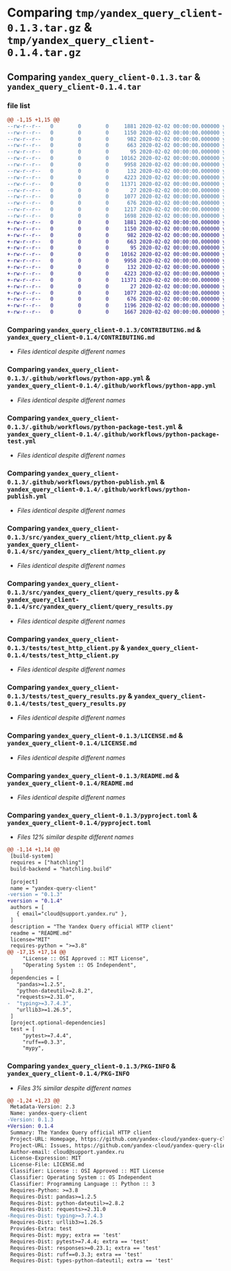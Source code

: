 # Comparing `tmp/yandex_query_client-0.1.3.tar.gz` & `tmp/yandex_query_client-0.1.4.tar.gz`

## Comparing `yandex_query_client-0.1.3.tar` & `yandex_query_client-0.1.4.tar`

### file list

```diff
@@ -1,15 +1,15 @@
--rw-r--r--   0        0        0     1881 2020-02-02 00:00:00.000000 yandex_query_client-0.1.3/CONTRIBUTING.md
--rw-r--r--   0        0        0     1150 2020-02-02 00:00:00.000000 yandex_query_client-0.1.3/.github/workflows/python-app.yml
--rw-r--r--   0        0        0      982 2020-02-02 00:00:00.000000 yandex_query_client-0.1.3/.github/workflows/python-package-test.yml
--rw-r--r--   0        0        0      663 2020-02-02 00:00:00.000000 yandex_query_client-0.1.3/.github/workflows/python-publish.yml
--rw-r--r--   0        0        0       95 2020-02-02 00:00:00.000000 yandex_query_client-0.1.3/src/yandex_query_client/__init__.py
--rw-r--r--   0        0        0    10162 2020-02-02 00:00:00.000000 yandex_query_client-0.1.3/src/yandex_query_client/http_client.py
--rw-r--r--   0        0        0     9958 2020-02-02 00:00:00.000000 yandex_query_client-0.1.3/src/yandex_query_client/query_results.py
--rw-r--r--   0        0        0      132 2020-02-02 00:00:00.000000 yandex_query_client-0.1.3/tests/__init__.py
--rw-r--r--   0        0        0     4223 2020-02-02 00:00:00.000000 yandex_query_client-0.1.3/tests/test_http_client.py
--rw-r--r--   0        0        0    11371 2020-02-02 00:00:00.000000 yandex_query_client-0.1.3/tests/test_query_results.py
--rw-r--r--   0        0        0       27 2020-02-02 00:00:00.000000 yandex_query_client-0.1.3/.gitignore
--rw-r--r--   0        0        0     1077 2020-02-02 00:00:00.000000 yandex_query_client-0.1.3/LICENSE.md
--rw-r--r--   0        0        0      676 2020-02-02 00:00:00.000000 yandex_query_client-0.1.3/README.md
--rw-r--r--   0        0        0     1217 2020-02-02 00:00:00.000000 yandex_query_client-0.1.3/pyproject.toml
--rw-r--r--   0        0        0     1698 2020-02-02 00:00:00.000000 yandex_query_client-0.1.3/PKG-INFO
+-rw-r--r--   0        0        0     1881 2020-02-02 00:00:00.000000 yandex_query_client-0.1.4/CONTRIBUTING.md
+-rw-r--r--   0        0        0     1150 2020-02-02 00:00:00.000000 yandex_query_client-0.1.4/.github/workflows/python-app.yml
+-rw-r--r--   0        0        0      982 2020-02-02 00:00:00.000000 yandex_query_client-0.1.4/.github/workflows/python-package-test.yml
+-rw-r--r--   0        0        0      663 2020-02-02 00:00:00.000000 yandex_query_client-0.1.4/.github/workflows/python-publish.yml
+-rw-r--r--   0        0        0       95 2020-02-02 00:00:00.000000 yandex_query_client-0.1.4/src/yandex_query_client/__init__.py
+-rw-r--r--   0        0        0    10162 2020-02-02 00:00:00.000000 yandex_query_client-0.1.4/src/yandex_query_client/http_client.py
+-rw-r--r--   0        0        0     9958 2020-02-02 00:00:00.000000 yandex_query_client-0.1.4/src/yandex_query_client/query_results.py
+-rw-r--r--   0        0        0      132 2020-02-02 00:00:00.000000 yandex_query_client-0.1.4/tests/__init__.py
+-rw-r--r--   0        0        0     4223 2020-02-02 00:00:00.000000 yandex_query_client-0.1.4/tests/test_http_client.py
+-rw-r--r--   0        0        0    11371 2020-02-02 00:00:00.000000 yandex_query_client-0.1.4/tests/test_query_results.py
+-rw-r--r--   0        0        0       27 2020-02-02 00:00:00.000000 yandex_query_client-0.1.4/.gitignore
+-rw-r--r--   0        0        0     1077 2020-02-02 00:00:00.000000 yandex_query_client-0.1.4/LICENSE.md
+-rw-r--r--   0        0        0      676 2020-02-02 00:00:00.000000 yandex_query_client-0.1.4/README.md
+-rw-r--r--   0        0        0     1196 2020-02-02 00:00:00.000000 yandex_query_client-0.1.4/pyproject.toml
+-rw-r--r--   0        0        0     1667 2020-02-02 00:00:00.000000 yandex_query_client-0.1.4/PKG-INFO
```

### Comparing `yandex_query_client-0.1.3/CONTRIBUTING.md` & `yandex_query_client-0.1.4/CONTRIBUTING.md`

 * *Files identical despite different names*

### Comparing `yandex_query_client-0.1.3/.github/workflows/python-app.yml` & `yandex_query_client-0.1.4/.github/workflows/python-app.yml`

 * *Files identical despite different names*

### Comparing `yandex_query_client-0.1.3/.github/workflows/python-package-test.yml` & `yandex_query_client-0.1.4/.github/workflows/python-package-test.yml`

 * *Files identical despite different names*

### Comparing `yandex_query_client-0.1.3/.github/workflows/python-publish.yml` & `yandex_query_client-0.1.4/.github/workflows/python-publish.yml`

 * *Files identical despite different names*

### Comparing `yandex_query_client-0.1.3/src/yandex_query_client/http_client.py` & `yandex_query_client-0.1.4/src/yandex_query_client/http_client.py`

 * *Files identical despite different names*

### Comparing `yandex_query_client-0.1.3/src/yandex_query_client/query_results.py` & `yandex_query_client-0.1.4/src/yandex_query_client/query_results.py`

 * *Files identical despite different names*

### Comparing `yandex_query_client-0.1.3/tests/test_http_client.py` & `yandex_query_client-0.1.4/tests/test_http_client.py`

 * *Files identical despite different names*

### Comparing `yandex_query_client-0.1.3/tests/test_query_results.py` & `yandex_query_client-0.1.4/tests/test_query_results.py`

 * *Files identical despite different names*

### Comparing `yandex_query_client-0.1.3/LICENSE.md` & `yandex_query_client-0.1.4/LICENSE.md`

 * *Files identical despite different names*

### Comparing `yandex_query_client-0.1.3/README.md` & `yandex_query_client-0.1.4/README.md`

 * *Files identical despite different names*

### Comparing `yandex_query_client-0.1.3/pyproject.toml` & `yandex_query_client-0.1.4/pyproject.toml`

 * *Files 12% similar despite different names*

```diff
@@ -1,14 +1,14 @@
 [build-system]
 requires = ["hatchling"]
 build-backend = "hatchling.build"
 
 [project]
 name = "yandex-query-client"
-version = "0.1.3"
+version = "0.1.4"
 authors = [
   { email="cloud@support.yandex.ru" },
 ]
 description = "The Yandex Query official HTTP client"
 readme = "README.md"
 license="MIT"
 requires-python = ">=3.8"
@@ -17,15 +17,14 @@
     "License :: OSI Approved :: MIT License",
     "Operating System :: OS Independent",
 ]
 dependencies = [
   "pandas>=1.2.5",
   "python-dateutil>=2.8.2",
   "requests>=2.31.0",
-  "typing>=3.7.4.3",
   "urllib3>=1.26.5",
 ]
 [project.optional-dependencies]
 test = [
     "pytest>=7.4.4",
     "ruff==0.3.3",
     "mypy",
```

### Comparing `yandex_query_client-0.1.3/PKG-INFO` & `yandex_query_client-0.1.4/PKG-INFO`

 * *Files 3% similar despite different names*

```diff
@@ -1,24 +1,23 @@
 Metadata-Version: 2.3
 Name: yandex-query-client
-Version: 0.1.3
+Version: 0.1.4
 Summary: The Yandex Query official HTTP client
 Project-URL: Homepage, https://github.com/yandex-cloud/yandex-query-client
 Project-URL: Issues, https://github.com/yandex-cloud/yandex-query-client/issues
 Author-email: cloud@support.yandex.ru
 License-Expression: MIT
 License-File: LICENSE.md
 Classifier: License :: OSI Approved :: MIT License
 Classifier: Operating System :: OS Independent
 Classifier: Programming Language :: Python :: 3
 Requires-Python: >=3.8
 Requires-Dist: pandas>=1.2.5
 Requires-Dist: python-dateutil>=2.8.2
 Requires-Dist: requests>=2.31.0
-Requires-Dist: typing>=3.7.4.3
 Requires-Dist: urllib3>=1.26.5
 Provides-Extra: test
 Requires-Dist: mypy; extra == 'test'
 Requires-Dist: pytest>=7.4.4; extra == 'test'
 Requires-Dist: responses>=0.23.1; extra == 'test'
 Requires-Dist: ruff==0.3.3; extra == 'test'
 Requires-Dist: types-python-dateutil; extra == 'test'
```

